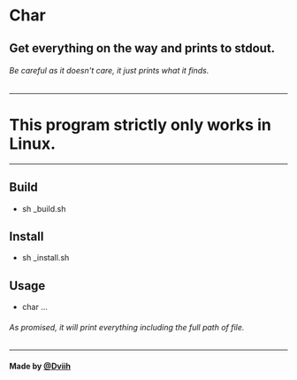 # Char

## Get everything on the way and prints to stdout.

###### Be careful as it doesn't care, it just prints what it finds.

---

# This program strictly only works in Linux.

---

## Build
- sh _build.sh

## Install
- sh _install.sh

## Usage
- char ...
###### As promised, it will print everything including the full path of file.

---

#### Made by [@Dviih](https://github.com/Dviih)
